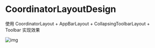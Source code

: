 # CoordinatorLayoutDesign
使用 CoordinatorLayout + AppBarLayout + CollapsingToolbarLayout + Toolbar 实现效果

 ![img](https://github.com/wangshihu123/CoordinatorLayoutDesign/tree/master/gif/demo.gif)

